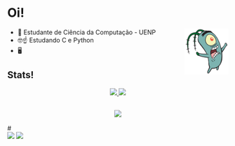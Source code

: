# Oi!

<img src="Plankton.webp" align="right" width="100"/>

- 📓 Estudante de Ciência da Computação - UENP
- 🤓☝️ Estudando C e Python
- 🖥️

## Stats!

<div align="center">
  <a href="https://github.com/GiovanaRiber">
  <img height="185" src="https://github-readme-stats.vercel.app/api?username=GiovanaRiber&show_icons=true&theme=gotham"/>
  <img height="185" src="https://github-readme-stats.vercel.app/api/top-langs/?username=GiovanaRiber&layout=donut&theme=gotham"/>
</div>
<div style="display: inline_block"><br>

<p align="center">
  <a href="https://skillicons.dev">
    <img src="https://skillicons.dev/icons?i=c,py&perline=3" />
  </a>
</p>
 #
 
<div> 
  <a href="https://www.linkedin.com/in/giovana-ribeiro-223b89289/" target="_blank"><img src="https://img.shields.io/badge/-LinkedIn-%230077B5?style=for-the-badge&logo=linkedin&logoColor=white" target="_blank"></a> 
   <a href="https://www.instagram.com/giovana_riber/" target="_blank"><img src="https://img.shields.io/badge/-Instagram-%23E4405F?style=for-the-badge&logo=instagram&logoColor=white" target="_blank"></a>
</div>

